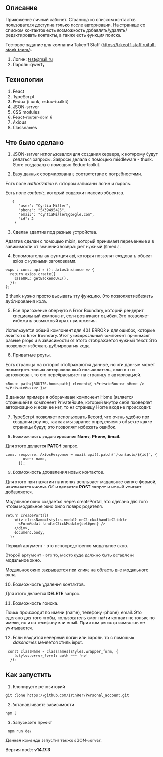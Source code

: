 ## Описание

Приложение личный кабинет. Страница со списком контактов пользователя доступна только после авторизации.
На странице со списком контактов есть возможность добавлять/удалять/редактировать контакты, а также есть функция поиска.

Тестовое задание для компании Takeoff Staff (https://takeoff-staff.ru/full-stack-team/).

1. Логин: test@mail.ru
2. Пароль: qwerty

## Технологии
1. React
2. TypeScript
3. Redux (thunk, redux-toolkit)
4. JSON-server
5. CSS modules
6. React-router-dom 6
7. Axious
8. Classnames

## Что было сделано

1. JSON-server использовался для создания сервера, к которому будут делаться запросы. Запросы делала с помощью middleware - thunk. Store создавала с помощью Redux-toolkit. 

2. Базу данных сформирована в соответствие с потребностями.

Есть поле *authorization* в котором записаны логин и пароль. 

Есть поле *contacts*, который содержит массив объектов.

``` 
   {
      "user": "Cyntia Miller",
      "phone": "5439495495",
      "email": "cyntiaMiller@google.com",
      "id": 2
    }
```
3. Сделан адаптив под разные устройства.

Адаптив сделан с помощью mixin, который принимает переменные и в зависимости от значения возвращает нужный @media.

4. Вспомогательная функция api, которая позволят создовать объект axios с нужными заголовками.

```
export const api = (): AxiosInstance => {
  return axios.create({
    baseURL: getBackendURL(),
  });
};
```

В thunk нужно просто вызывать эту функцию. Это позволяет избежать дублирования кода.

5. Все приложение обернуто в Error Boundary, который рендерит специальный компонент, если возникают ошибки. Это позволяет избежать возможный крах приложения.

Используется общий компонент для 404 ERROR и для ошибок, которые ловятся в Error Boundary. Этот универсальный компонент принимает разные props и в зависимости от этого отображается нужный текст. Это позволяет избежать дублирования кода.

6. Приватные роуты.

Есть страница на которой отображаются данные, но эти данные может посмотреть только авторизованный пользователь, если он не авторизован, то его перебрасывает на страницу с авторизацией.

``<Route path={ROUTES.home.path} element={ <PrivateRoute> <Home /> </PrivateRoute> }/>``

В данном примере я оборачиваю компонент Home (является страницей) в компонент PrivateRoute, который внутри себя проверяет авторизацию и если ее нет, то на страницу Home вход не происходит.

7. TypeScript позволяет использовать Record, что очень удобно при создании роутов, так как мы заранее определяем в объекте какие страницы будут, это позволяет избежать ошибок.

8. Возможность редактирования **Name**, **Phone**, **Email**.

Для этого делается **PATCH** запрос.

```
const response: AxiosResponse = await api().patch(`/contacts/${id}`, {
        user: name,
      });
```

9. Возможность добавления новых контактов. 

Для этого при нажатии на кнопку всплывает модальное окно с формой, нажимается кнопка *OK* и делается **POST** запрос и новый контакт добавляется. 

Модальное окно создается через createPortal, это сделано для того, чтобы модальное окно было поверх родителя.

``` 
return createPortal(
    <div className={styles.modal} onClick={handleClick}>
      <FormModal handleClickModal={setOpen} />
    </div>,
    document.body,
  );
```
Первый аргумент - это непосредственно модальное окно.

Второй аргумент - это то, место куда должно быть вставлено модальное окно. 

Модальное окно закрывается при клике на область вне модального окна. 

10. Возможность удаления контактов. 

Для этого делается **DELETE** запрос. 

11. Возможность поиска. 

Поиск происходит по имени (name), телефону (phone), email. Это сделано для того чтобы, пользователь смог найти контакт не только по имени, но и по телефону или email. При этом регистр символов не учитывается. 

12. Если вводится неверный логин или пароль, то с помощью *classnames* меняется стиль input.

```
 const className = classnames(styles.wrapper_form, {
    [styles.error_form]: auth === 'no',
  });

```

## Как запустить

1. Клонируете репозиторий

`` git clone https://github.com/IrinRer/Personal_account.git ``

2. Устанавливаете зависимости

`` npm i ``

3. Запускаете проект

 `` npm run dev``
 
 Данная команда запустит также JSON-server.
 
 Версия node: **v14.17.3**
 

